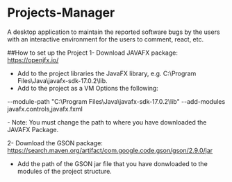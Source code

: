 # Projects-Manager
A desktop application to maintain the reported software bugs by the users with an interactive environment for the users to comment, react, etc.


##How to set up the Project
1- Download JAVAFX package: https://openjfx.io/
  - Add to the project libraries the JavaFX library, e.g. C:\Program Files\Java\javafx-sdk-17.0.2\lib.
  - Add to the project as a VM Options the following:
  <p>
  --module-path
  "C:\Program Files\Java\javafx-sdk-17.0.2\lib"
  --add-modules
  javafx.controls,javafx.fxml
  </p>
  - Note: You must change the path to where you have downloaded the JAVAFX Package.

2- Download the GSON package: https://search.maven.org/artifact/com.google.code.gson/gson/2.9.0/jar
  - Add the path of the GSON jar file that you have donwloaded to the modules of the project structure.
